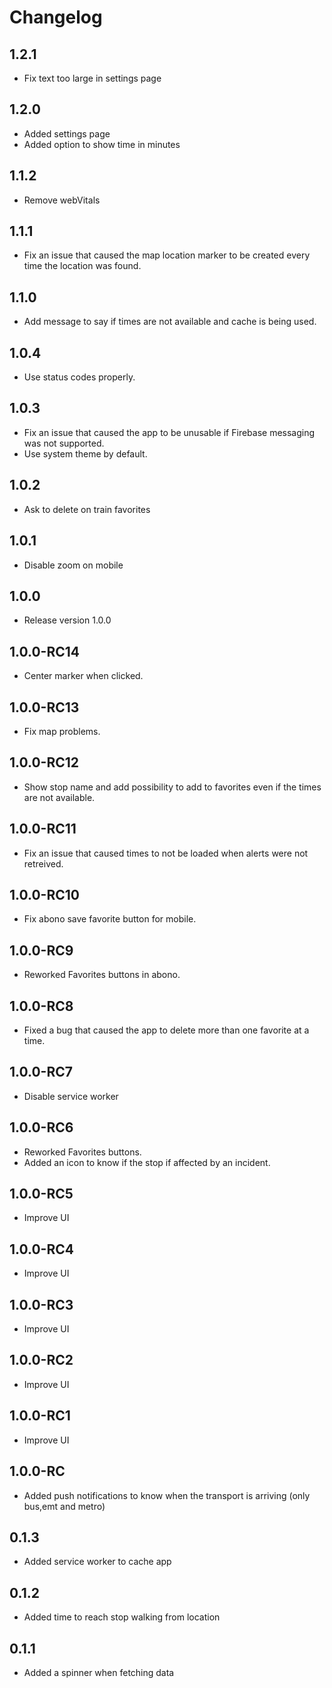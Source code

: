 # Changelog

## 1.2.1
- Fix text too large in settings page

## 1.2.0
- Added settings page
- Added option to show time in minutes

## 1.1.2
- Remove webVitals

## 1.1.1
- Fix an issue that caused the map location marker to be created every time the location was found.

## 1.1.0
- Add message to say if times are not available and cache is being used.

## 1.0.4
- Use status codes properly.

## 1.0.3
- Fix an issue that caused the app to be unusable if Firebase messaging was not supported.
- Use system theme by default.

## 1.0.2
- Ask to delete on train favorites

## 1.0.1
- Disable zoom on mobile

## 1.0.0
- Release version 1.0.0

## 1.0.0-RC14
- Center marker when clicked.

## 1.0.0-RC13
- Fix map problems.

## 1.0.0-RC12
- Show stop name and add possibility to add to favorites even if the times are not available.

## 1.0.0-RC11
- Fix an issue that caused times to not be loaded when alerts were not retreived.

## 1.0.0-RC10
- Fix abono save favorite button for mobile.

## 1.0.0-RC9
- Reworked Favorites buttons in abono.

## 1.0.0-RC8
- Fixed a bug that caused the app to delete more than one favorite at a time.

## 1.0.0-RC7
- Disable service worker

## 1.0.0-RC6
- Reworked Favorites buttons.
- Added an icon to know if the stop if affected by an incident.

## 1.0.0-RC5
- Improve UI

## 1.0.0-RC4
- Improve UI

## 1.0.0-RC3
- Improve UI

## 1.0.0-RC2
- Improve UI

## 1.0.0-RC1
- Improve UI

## 1.0.0-RC
- Added push notifications to know when the transport is arriving (only bus,emt and metro)

## 0.1.3
- Added service worker to cache app

## 0.1.2
- Added time to reach stop walking from location

## 0.1.1
- Added a spinner when fetching data